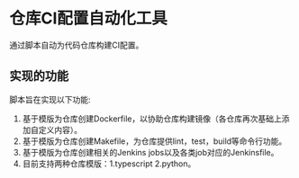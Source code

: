 # 仓库CI配置自动化工具
通过脚本自动为代码仓库构建CI配置。

## 实现的功能
脚本旨在实现以下功能:
1. 基于模版为仓库创建Dockerfile，以协助仓库构建镜像（各仓库再次基础上添加自定义内容）。
2. 基于模版为仓库创建Makefile，为仓库提供lint，test，build等命令行功能。
3. 基于模版为仓库创建相关的Jenkins jobs以及各类job对应的Jenkinsfile。
4. 目前支持两种仓库模版：1.typescript 2.python。